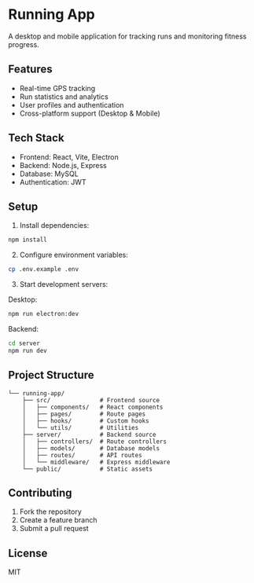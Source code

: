 # Running App

A desktop and mobile application for tracking runs and monitoring fitness progress.

## Features

- Real-time GPS tracking
- Run statistics and analytics
- User profiles and authentication
- Cross-platform support (Desktop & Mobile)

## Tech Stack

- Frontend: React, Vite, Electron
- Backend: Node.js, Express
- Database: MySQL
- Authentication: JWT

## Setup

1. Install dependencies:
```bash
npm install
```

2. Configure environment variables:
```bash
cp .env.example .env
```

3. Start development servers:

Desktop:
```bash
npm run electron:dev
```

Backend:
```bash
cd server
npm run dev
```

## Project Structure

```
└── running-app/
    ├── src/              # Frontend source
    │   ├── components/   # React components
    │   ├── pages/        # Route pages
    │   ├── hooks/        # Custom hooks
    │   └── utils/        # Utilities
    ├── server/           # Backend source
    │   ├── controllers/  # Route controllers
    │   ├── models/       # Database models
    │   ├── routes/       # API routes
    │   └── middleware/   # Express middleware
    └── public/           # Static assets
```

## Contributing

1. Fork the repository
2. Create a feature branch
3. Submit a pull request

## License

MIT